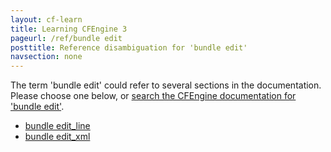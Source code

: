 ```yaml
---
layout: cf-learn
title: Learning CFEngine 3
pageurl: /ref/bundle edit
posttitle: Reference disambiguation for 'bundle edit'
navsection: none
---
```


The term 'bundle edit' could refer to several sections in the documentation. Please choose one below, or
[search the CFEngine documentation for 'bundle edit'](http://cfengine.com/docs/3.5/search.html?q=bundle+edit).

- [bundle edit_line](http://cfengine.com/docs/3.5/reference-promise-types-files-edit_line.html#bundle-edit_line)
- [bundle edit_xml](http://cfengine.com/docs/3.5/reference-promise-types-edit_xml.html#bundle-edit_xml)
